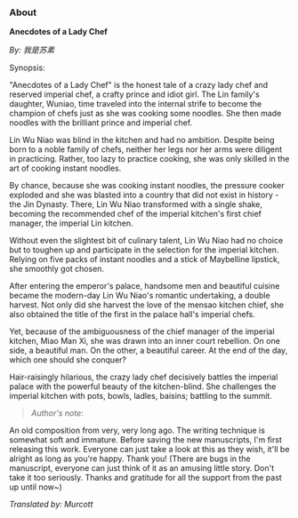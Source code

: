 ### About

**Anecdotes of a Lady Chef**

*By: 我是苏素*

Synopsis: 

"Anecdotes of a Lady Chef" is the honest tale of a crazy lady chef and reserved imperial chef, a crafty prince and idiot girl. The Lin family's daughter, Wuniao,  time traveled into the internal strife to become the champion of chefs just as she was cooking some noodles. She then made noodles with the brilliant prince and imperial chef.

Lin Wu Niao was blind in the kitchen and had no ambition. Despite being born to a noble family of chefs, neither her legs nor her arms were diligent in practicing. Rather, too lazy to practice cooking, she was only skilled in the art of cooking instant noodles.

By chance, because she was cooking instant noodles, the pressure cooker exploded and she was blasted into a country that did not exist in history - the Jin Dynasty. There, Lin Wu Niao transformed with a single shake, becoming the recommended chef of the imperial kitchen's first chief manager, the imperial Lin kitchen.

Without even the slightest bit of culinary talent, Lin Wu Niao had no choice but to toughen up and participate in the selection for the imperial kitchen. Relying on five packs of instant noodles and a stick of Maybelline lipstick, she smoothly got chosen.

After entering the emperor's palace, handsome men and beautiful cuisine became the modern-day Lin Wu Niao's romantic undertaking, a double harvest. Not only did she harvest the love of the mensao kitchen chief, she also obtained the title of the first in the palace hall's imperial chefs.

Yet, because of the ambiguousness of the chief manager of the imperial kitchen, Miao Man Xi, she was drawn into an inner court rebellion. On one side, a beautiful man. On the other, a beautiful career. At the end of the day, which one should she conquer?

Hair-raisingly hilarious, the crazy lady chef decisively battles the imperial palace with the powerful beauty of the kitchen-blind. She challenges the imperial kitchen with pots, bowls, ladles, baisins; battling to the summit.

> *Author's note:*

An old composition from very, very long ago. The writing technique is somewhat soft and immature. Before saving the new manuscripts, I'm first releasing this work. Everyone can just take a look at this as they wish, it'll be alright as long as you're happy. Thank you! (There are bugs in the manuscript, everyone can just think of it as an amusing little story. Don't take it too seriously. Thanks and gratitude for all the support from the past up until now~)

*Translated by: Murcott*
